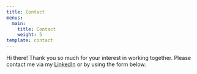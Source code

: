 ```yaml
---
title: Contact
menus:
  main:
    title: Contact
    weight: 5
template: contact
---
```

Hi there! Thank you so much for your interest in working together. Please contact me via my [LinkedIn](https://www.linkedin.com/in/tonynguyensd/) or by using the form below.
